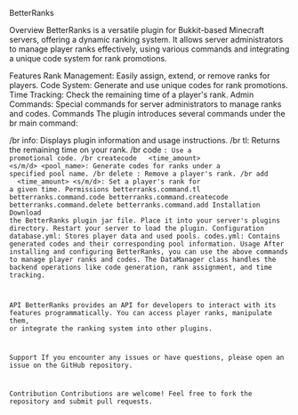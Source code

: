 BetterRanks

Overview
BetterRanks is a versatile plugin for Bukkit-based Minecraft servers, offering a dynamic ranking system. It allows server administrators to manage player ranks effectively, using various commands and integrating a unique code system for rank promotions.

Features
Rank Management: Easily assign, extend, or remove ranks for players.
Code System: Generate and use unique codes for rank promotions.
Time Tracking: Check the remaining time of a player's rank.
Admin Commands: Special commands for server administrators to manage ranks and codes.
Commands
The plugin introduces several commands under the br main command:

/br info: Displays plugin information and usage instructions.
/br tl: Returns the remaining time on your rank.
/br code <code>: Use a promotional code.
/br createcode <quantity> <rank> <time_amount> <s/m/d> <pool_name>: Generate codes for ranks under a specified pool name.
/br delete <nick>: Remove a player's rank.
/br add <nick> <rank> <time_amount> <s/m/d>: Set a player's rank for a given time.
Permissions
betterranks.command.tl
betterranks.command.code
betterranks.command.createcode
betterranks.command.delete
betterranks.command.add
Installation
Download the BetterRanks plugin jar file.
Place it into your server's plugins directory.
Restart your server to load the plugin.
Configuration
database.yml: Stores player data and used pools.
codes.yml: Contains generated codes and their corresponding pool information.
Usage
After installing and configuring BetterRanks, you can use the above commands to manage player ranks and codes. The DataManager class handles the backend operations like code generation, rank assignment, and time tracking.

API
BetterRanks provides an API for developers to interact with its features programmatically. You can access player ranks, manipulate them, or integrate the ranking system into other plugins.

Support
If you encounter any issues or have questions, please open an issue on the GitHub repository.

Contribution
Contributions are welcome! Feel free to fork the repository and submit pull requests.